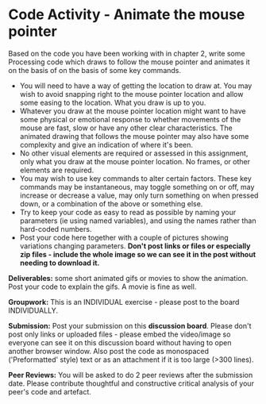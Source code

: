 # Code Activity - Animate the mouse pointer

Based on the code you have been working with in chapter 2, write some Processing code which draws to follow the mouse pointer and animates it on the basis of on the basis of some key commands.

- You will need to have a way of getting the location to draw at. You may wish to avoid snapping right to the mouse pointer location and allow some easing to the location. What you draw is up to you.
- Whatever you draw at the mouse pointer location might want to have some physical or emotional response to whether movements of the mouse are fast, slow or have any other clear characteristics. The animated drawing that follows the mouse pointer may also have some complexity and give an indication of where it's been.
- No other visual elements are required or assessed in this assignment, only what you draw at the mouse pointer location. No frames, or other elements are required.
- You may wish to use key commands to alter certain factors. These key commands may be instantaneous, may toggle something on or off, may increase or decrease a value, may only turn something on when pressed down, or a combination of the above or something else.
- Try to keep your code as easy to read as possible by naming your parameters (ie using named variables), and using the names rather than hard-coded numbers.
- Post your code here together with a couple of pictures showing variations changing parameters. **Don't post links or files or especially zip files - include the whole image so we can see it in the post without needing to download it.**

**Deliverables:** some short animated gifs or movies to show the animation. Post your code to explain the gifs. A movie is fine as well.

**Groupwork:** This is an INDIVIDUAL exercise - please post to the board INDIVIDUALLY.

**Submission:** Post your submission on this **discussion board**. Please don't post only links or uploaded files - please embed the video/image so everyone can see it on this discussion board without having to open another browser window. Also post the code as monospaced ('Preformatted' style) text or as an attachment if it is too large (>300 lines).

**Peer Reviews:** You will be asked to do 2 peer reviews after the submission date. Please contribute thoughtful and constructive critical analysis of your peer's code and artefact.
